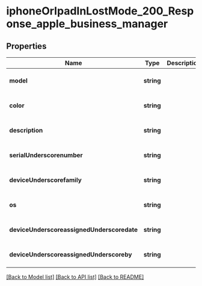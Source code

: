 # iphoneOrIpadInLostMode_200_Response_apple_business_manager

## Properties
Name | Type | Description | Notes
------------ | ------------- | ------------- | -------------
**model** | **string** |  | [optional] [default to null]
**color** | **string** |  | [optional] [default to null]
**description** | **string** |  | [optional] [default to null]
**serialUnderscorenumber** | **string** |  | [optional] [default to null]
**deviceUnderscorefamily** | **string** |  | [optional] [default to null]
**os** | **string** |  | [optional] [default to null]
**deviceUnderscoreassignedUnderscoredate** | **string** |  | [optional] [default to null]
**deviceUnderscoreassignedUnderscoreby** | **string** |  | [optional] [default to null]

[[Back to Model list]](../README.md#documentation-for-models) [[Back to API list]](../README.md#documentation-for-api-endpoints) [[Back to README]](../README.md)


